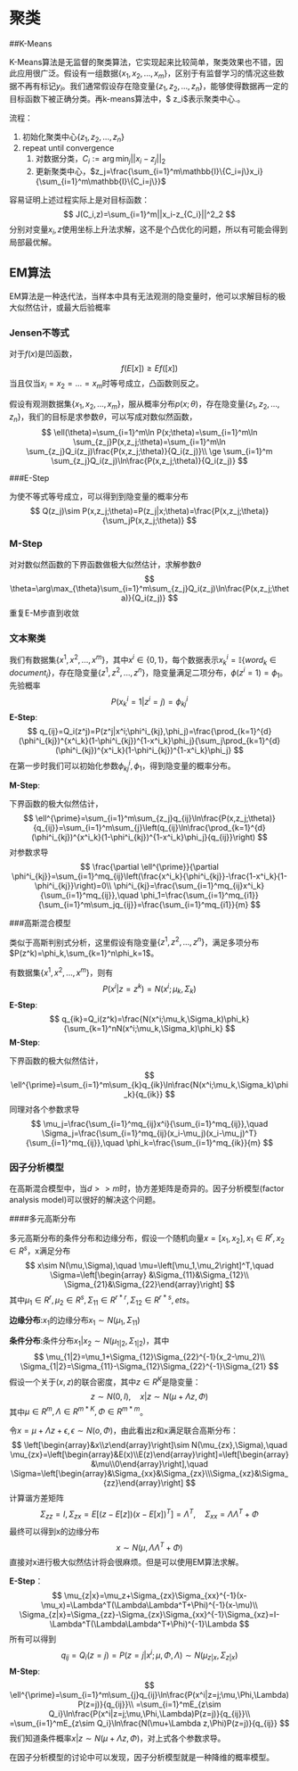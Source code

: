 # 聚类

##K-Means

K-Means算法是无监督的聚类算法，它实现起来比较简单，聚类效果也不错，因此应用很广泛。假设有一组数据$\{x_1,x_2,...,x_m\}$，区别于有监督学习的情况这些数据不再有标记$y_i$。我们通常假设存在隐变量$\{z_1,z_2,...,z_n\}$，能够使得数据再一定的目标函数下被正确分类。再k-means算法中，$ z_i$表示聚类中心.。

流程：

1. 初始化聚类中心$\{z_1,z_2,...,z_n\}$
2. repeat until convergence
   1. 对数据分类，$C_i:=\arg\min_j||x_i-z_j||_2$
   2. 更新聚类中心，$z_j=\frac{\sum_{i=1}^m\mathbb{I}\{C_i=j\}x_i}{\sum_{i=1}^m\mathbb{I}\{C_i=j\}}$

容易证明上述过程实际上是对目标函数：
$$
J(C_i,z)=\sum_{i=1}^m||x_i-z_{C_i}||^2_2
$$
分别对变量$x_i,z$使用坐标上升法求解，这不是个凸优化的问题，所以有可能会得到局部最优解。

## EM算法

EM算法是一种迭代法，当样本中具有无法观测的隐变量时，他可以求解目标的极大似然估计，或最大后验概率

### Jensen不等式

对于$f(x)$是凹函数，
$$
f(E[x])\ge Ef([x])
$$
当且仅当$x_i=x_2=...=x_m$时等号成立，凸函数则反之。



假设有观测数据集$\{x_1,x_2,...,x_m\}$，服从概率分布$p(x;\theta)$，存在隐变量$\{z_1,z_2,...,z_n\}$，我们的目标是求参数$\theta$，可以写成对数似然函数，
$$
\ell(\theta)=\sum_{i=1}^m\ln P(x;\theta)=\sum_{i=1}^m\ln \sum_{z_j}P(x,z_j;\theta)=\sum_{i=1}^m\ln \sum_{z_j}Q_i(z_j)\frac{P(x,z_j;\theta)}{Q_i(z_j)}\\
\ge \sum_{i=1}^m \sum_{z_j}Q_i(z_j)\ln\frac{P(x,z_j;\theta)}{Q_i(z_j)}
$$

###E-Step

为使不等式等号成立，可以得到到隐变量的概率分布
$$
Q(z_j)\sim P(x,z_j;\theta)=P(z_j|x;\theta)=\frac{P(x,z_j;\theta)}{\sum_jP(x,z_j;\theta)}
$$

### M-Step

对对数似然函数的下界函数做极大似然估计，求解参数$\theta$
$$
\theta=\arg\max_{\theta}\sum_{i=1}^m\sum_{z_j}Q_i(z_j)\ln\frac{P(x,z_j;\theta)}{Q_i(z_j)}
$$
重复E-M步直到收敛

### 文本聚类

我们有数据集$\{x^1,x^2,...,x^m\}$，其中$x^i\in\{0,1\}$，每个数据表示$x^i_k=\mathbb{I}\{word_k \in document_i \}$，存在隐变量$\{z^1,z^2,...,z^n\}$，隐变量满足二项分布，$\phi(z^i=1)=\phi_1$。先验概率
$$
P(x^i_k=1|z^i=j)=\phi^i_{kj}
$$
**E-Step**:
$$
q_{ij}=Q_i(z^j)=P(z^j|x^i;\phi^i_{kj},\phi_j)=\frac{\prod_{k=1}^{d}(\phi^i_{kj})^{x^i_k}(1-\phi^i_{kj})^{1-x^i_k}\phi_j}{\sum_j\prod_{k=1}^{d}(\phi^i_{kj})^{x^i_k}(1-\phi^i_{kj})^{1-x^i_k}\phi_j}
$$
在第一步时我们可以初始化参数$\phi^i_{kj},\phi_1$，得到隐变量的概率分布。

**M-Step**:

下界函数的极大似然估计，
$$
\ell^{\prime}=\sum_{i=1}^m\sum_{z_j}q_{ij}\ln\frac{P(x,z_j;\theta)}{q_{ij}}=\sum_{i=1}^m\sum_{j}\left(q_{ij}\ln\frac{\prod_{k=1}^{d}(\phi^i_{kj})^{x^i_k}(1-\phi^i_{kj})^{1-x^i_k}\phi_j}{q_{ij}}\right)
$$
对参数求导
$$
\frac{\partial \ell^{\prime}}{\partial \phi^i_{kj}}=\sum_{i=1}^mq_{ij}\left(\frac{x^i_k}{\phi^i_{kj}}-\frac{1-x^i_k}{1-\phi^i_{kj}}\right)=0\\
\phi^i_{kj}=\frac{\sum_{i=1}^mq_{ij}x^i_k}{\sum_{i=1}^mq_{ij}},\quad \phi_1=\frac{\sum_{i=1}^mq_{i1}}{\sum_{i=1}^m\sum_jq_{ij}}=\frac{\sum_{i=1}^mq_{i1}}{m}
$$

###高斯混合模型

类似于高斯判别式分析，这里假设有隐变量$\{z^1,z^2,...,z^n\}$，满足多项分布$P(z^k)=\phi_k,\sum_{k=1}^n\phi_k=1$。

有数据集$\{x^1,x^2,...,x^m\}$，则有
$$
P(x^i|z=z^k)=N(x^i;\mu_k,\Sigma_k)
$$
**E-Step**:
$$
q_{ik}=Q_i(z^k)=\frac{N(x^i;\mu_k,\Sigma_k)\phi_k}{\sum_{k=1}^nN(x^i;\mu_k,\Sigma_k)\phi_k}
$$
**M-Step**:

下界函数的极大似然估计，
$$
\ell^{\prime}=\sum_{i=1}^m\sum_{k}q_{ik}\ln\frac{N(x^i;\mu_k,\Sigma_k)\phi_k}{q_{ik}}
$$
同理对各个参数求导
$$
\mu_j=\frac{\sum_{i=1}^mq_{ij}x^i}{\sum_{i=1}^mq_{ij}},\quad \Sigma_j=\frac{\sum_{i=1}^mq_{ij}(x_i-\mu_j)(x_i-\mu_j)^T}{\sum_{i=1}^mq_{ij}},\quad \phi_k=\frac{\sum_{i=1}^mq_{ik}}{m}
$$

### 因子分析模型

在高斯混合模型中，当$d>>m$时，协方差矩阵是奇异的。因子分析模型(factor analysis model)可以很好的解决这个问题。

####多元高斯分布

多元高斯分布的条件分布和边缘分布，假设一个随机向量$x=[x_1,x_2],x_1\in R^r,x_2\in R^s$，x满足分布
$$
x\sim N(\mu,\Sigma),\quad \mu=\left[\mu_1,\mu_2\right]^T,\quad \Sigma=\left[\begin{array} &\Sigma_{11}&\Sigma_{12}\\ \Sigma_{21}&\Sigma_{22}\end{array}\right]
$$
其中$\mu_1\in R^r,\mu_2\in R^s,\Sigma_{11}\in R^{r*r},\Sigma_{12}\in R^{r*s},ets$。

**边缘分布**:$x_1$的边缘分布$x_1\sim N(\mu_1,\Sigma_{11})$

**条件分布**:条件分布$x_1|x_2\sim N(\mu_{1|2},\Sigma_{1|2})$，其中
$$
\mu_{1|2}=\mu_1+\Sigma_{12}\Sigma_{22}^{-1}(x_2-\mu_2)\\
\Sigma_{1|2}=\Sigma_{11}-\Sigma_{12}\Sigma_{22}^{-1}\Sigma_{21}
$$
假设一个关于$(x,z)$的联合密度，其中$z\in R^K$是隐变量：
$$
z\sim N(0,I),\quad x|z\sim N(\mu+\Lambda z,\Phi)
$$
其中$\mu\in R^m,\Lambda\in R^{m*K},\Phi\in R^{m*m}$。

令$x=\mu+\Lambda z+\epsilon,\epsilon\sim N(o,\Phi)$，由此看出z和x满足联合高斯分布：
$$
\left[\begin{array}&x\\z\end{array}\right]\sim N(\mu_{zx},\Sigma),\quad \mu_{zx}=\left[\begin{array}&E(x)\\E(z)\end{array}\right]=\left[\begin{array}&\mu\\0\end{array}\right],\quad \Sigma=\left[\begin{array}&\Sigma_{xx}&\Sigma_{zx}\\\Sigma_{xz}&\Sigma_{zz}\end{array}\right]
$$
计算谐方差矩阵
$$
\Sigma_{zz}=I,\Sigma_{zx}=E[(z-E[z])(x-E[x])^T]=\Lambda^T,\quad\Sigma_{xx}=\Lambda\Lambda^T+\Phi
$$
最终可以得到x的边缘分布
$$
x\sim N(\mu,\Lambda\Lambda^T+\Phi)
$$
直接对x进行极大似然估计将会很麻烦。但是可以使用EM算法求解。

**E-Step**：
$$
\mu_{z|x}=\mu_z+\Sigma_{zx}\Sigma_{xx}^{-1}(x-\mu_x)=\Lambda^T(\Lambda\Lambda^T+\Phi)^{-1}(x-\mu)\\
\Sigma_{z|x}=\Sigma_{zz}-\Sigma_{zx}\Sigma_{xx}^{-1}\Sigma_{xz}=I-\Lambda^T(\Lambda\Lambda^T+\Phi)^{-1}\Lambda
$$
所有可以得到
$$
q_{ij}=Q_i(z=j)=P(z=j|x^i;\mu,\Phi,\Lambda)\sim N(\mu_{z|x},\Sigma_{z|x})
$$
**M-Step**:
$$
\ell^{\prime}=\sum_{i=1}^m\sum_{j}q_{ij}\ln\frac{P(x^i|z=j;\mu,\Phi,\Lambda)P(z=j)}{q_{ij}}\\
=\sum_{i=1}^mE_{z\sim Q_i}\ln\frac{P(x^i|z=j;\mu,\Phi,\Lambda)P(z=j)}{q_{ij}}\\
=\sum_{i=1}^mE_{z\sim Q_i}\ln\frac{N(\mu+\Lambda z,\Phi)P(z=j)}{q_{ij}}
$$
我们知道条件概率$x|z\sim N(\mu+\Lambda z,\Phi)$，对上式各个参数求导。

在因子分析模型的讨论中可以发现，因子分析模型就是一种降维的概率模型。